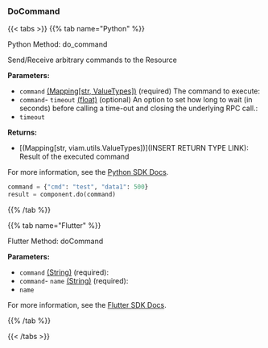 ### DoCommand

\{\{< tabs >}}
\{\{% tab name="Python" %}\}

Python Method: do_command

Send/Receive arbitrary commands to the Resource

**Parameters:**

- `command` [(Mapping[str, ValueTypes])](<INSERT PARAM TYPE LINK>) (required) The command to execute:
- `command`- `timeout` [(float)](<INSERT PARAM TYPE LINK>) (optional) An option to set how long to wait (in seconds) before calling a time-out and closing the underlying RPC call.:
- `timeout`

**Returns:**

- [(Mapping[str, viam.utils.ValueTypes])](INSERT RETURN TYPE LINK): Result of the executed command

For more information, see the [Python SDK Docs](https://python.viam.dev/autoapi/viam/components/base/client/index.html#viam.components.base.client.BaseClient.do_command).

``` python {class="line-numbers linkable-line-numbers"}
command = {"cmd": "test", "data1": 500}
result = component.do(command)

```

\{\{% /tab %}}

\{\{% tab name="Flutter" %}\}

Flutter Method: doCommand

**Parameters:**

- `command` [(String)](https://api.flutter.dev/flutter/dart-core/String-class.html) (required):
- `command`- `name` [(String)](https://api.flutter.dev/flutter/dart-core/String-class.html) (required):
- `name`

For more information, see the [Flutter SDK Docs](https://flutter.viam.dev/viam_protos.component.base/BaseServiceClient/doCommand.html).

\{\{% /tab %}}

\{\{< /tabs >}}

